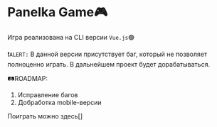 # Panelka Game:video_game:
Игра реализована на CLI версии ``Vue.js``:green_circle:

:exclamation:``ALERT:`` В данной версии присутствует баг, который не позволяет полноценно играть. В дальнейшем проект будет дорабатываться.

:railway_track:ROADMAP:
1. Исправление багов
2. Добработка mobile-версии

Поиграть можно здесь[]
